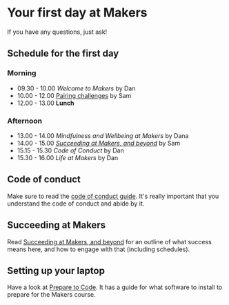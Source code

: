# Your first day at Makers

If you have any questions, just ask!

## Schedule for the first day

### Morning

* 09.30 - 10.00 _Welcome to Makers_ by Dan
* 10.00 - 12.00 [Pairing challenges](https://github.com/makersacademy/skills-workshops/tree/master/week-1/pairing_challenges) by Sam
* 12.00 - 13.00 **Lunch**

### Afternoon
* 13.00 - 14.00 _Mindfulness and Wellbeing at Makers_ by Dana
* 14.00 - 15.00 _[Succeeding at Makers, and beyond](https://github.com/makersacademy/course/blob/master/goals/README.md)_ by Sam
* 15.15 - 15.30 _Code of Conduct_ by Dan
* 15.30 - 16.00 _Life at Makers_ by Dan

## Code of conduct

Make sure to read the [code of conduct guide](https://github.com/makersacademy/course/blob/master/code_of_conduct_guide.md).  It's really important that you understand the code of conduct and abide by it.

## Succeeding at Makers

Read [Succeeding at Makers, and beyond](https://github.com/makersacademy/course/blob/master/goals/README.md) for an outline of what success means here, and how to engage with that (including schedules).


## Setting up your laptop

Have a look at [Prepare to Code](http://www.preparetocode.io/).  It has a guide for what software to install to prepare for the Makers course.
